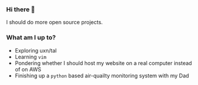 ### Hi there 👋
I should do more open source projects.

### What am I up to?
 - Exploring uxn/tal
 - Learning `vim`
 - Pondering whether I should host my website on a real computer instead of on AWS
 - Finishing up a `python` based air-quailty monitoring system with my Dad

